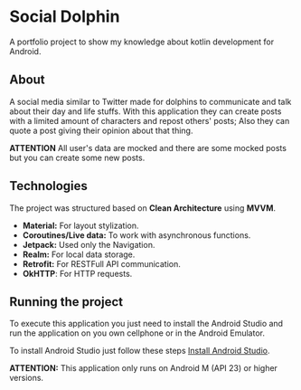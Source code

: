 # Social Dolphin
A portfolio project to show my knowledge about kotlin development for Android.

## About

A social media similar to Twitter made for dolphins to communicate and talk about their day and life stuffs.
With this application they can create posts with a limited amount of characters and repost others' posts; Also they can quote a post giving their opinion about that thing.

**ATTENTION** All user's data are mocked and there are some mocked posts but you can create some new posts.

## Technologies

The project was structured based on **Clean Architecture** using **MVVM**.

- **Material:** For layout stylization.
- **Coroutines/Live data:** To work with asynchronous functions.
- **Jetpack:** Used only the Navigation.
- **Realm:** For local data storage.
- **Retrofit:** For RESTFull API communication.
- **OkHTTP**: For HTTP requests.

## Running the project

To execute this application you just need to install the Android Studio and run the application on you own cellphone or in the Android Emulator.

To install Android Studio just follow these steps  [Install Android Studio](https://developer.android.com/studio/install).

**ATTENTION:**  This application only runs on Android M (API 23) or higher versions.